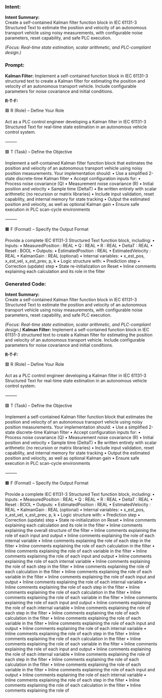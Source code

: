 ### Intent:
**Intent Summary:**  
Create a self-contained Kalman filter function block in IEC 61131-3 Structured Text to estimate the position and velocity of an autonomous transport vehicle using noisy measurements, with configurable noise parameters, reset capability, and safe PLC execution.  

*(Focus: Real-time state estimation, scalar arithmetic, and PLC-compliant design.)*

### Prompt:
**Kalman Filter:**
Implement a self-contained function block in IEC 61131-3 structured text to create a Kalman filter for estimating the position and velocity of an autonomous transport vehicle. Include configurable parameters for noise covariance and initial conditions.

**R-T-F:**

🟥 R (Role) – Define Your Role

Act as a PLC control engineer developing a Kalman filter in IEC 61131-3 Structured Text for real-time state estimation in an autonomous vehicle control system.

⸻

🟩 T (Task) – Define the Objective

Implement a self-contained Kalman filter function block that estimates the position and velocity of an autonomous transport vehicle using noisy position measurements. Your implementation should:
	•	Use a simplified 2-state discrete-time Kalman filter
	•	Accept configuration inputs for:
	•	Process noise covariance (Q)
	•	Measurement noise covariance (R)
	•	Initial position and velocity
	•	Sample time (DeltaT)
	•	Be written entirely with scalar arithmetic (no recursion or matrix libraries)
	•	Include input validation, reset capability, and internal memory for state tracking
	•	Output the estimated position and velocity, as well as optional Kalman gain
	•	Ensure safe execution in PLC scan-cycle environments

⸻

🟧 F (Format) – Specify the Output Format

Provide a complete IEC 61131-3 Structured Text function block, including:
	•	Inputs:
	•	MeasuredPosition : REAL
	•	Q : REAL
	•	R : REAL
	•	DeltaT : REAL
	•	Reset : BOOL
	•	Outputs:
	•	EstimatedPosition : REAL
	•	EstimatedVelocity : REAL
	•	KalmanGain : REAL (optional)
	•	Internal variables:
	•	x_est_pos, x_est_vel, x_est_prev, p, k
	•	Logic structure with:
	•	Prediction step
	•	Correction (update) step
	•	State re-initialization on Reset
	•	Inline comments explaining each calculation and its role in the filter

### Generated Code:
**Intent Summary:**  
Create a self-contained Kalman filter function block in IEC 61131-3 Structured Text to estimate the position and velocity of an autonomous transport vehicle using noisy measurements, with configurable noise parameters, reset capability, and safe PLC execution.  

*(Focus: Real-time state estimation, scalar arithmetic, and PLC-compliant design.)*
**Kalman Filter:**
Implement a self-contained function block in IEC 61131-3 structured text to create a Kalman filter for estimating the position and velocity of an autonomous transport vehicle. Include configurable parameters for noise covariance and initial conditions.

**R-T-F:**

🟥 R (Role) – Define Your Role

Act as a PLC control engineer developing a Kalman filter in IEC 61131-3 Structured Text for real-time state estimation in an autonomous vehicle control system.

⸻

🟩 T (Task) – Define the Objective

Implement a self-contained Kalman filter function block that estimates the position and velocity of an autonomous transport vehicle using noisy position measurements. Your implementation should:
	•	Use a simplified 2-state discrete-time Kalman filter
	•	Accept configuration inputs for:
	•	Process noise covariance (Q)
	•	Measurement noise covariance (R)
	•	Initial position and velocity
	•	Sample time (DeltaT)
	•	Be written entirely with scalar arithmetic (no recursion or matrix libraries)
	•	Include input validation, reset capability, and internal memory for state tracking
	•	Output the estimated position and velocity, as well as optional Kalman gain
	•	Ensure safe execution in PLC scan-cycle environments

⸻

🟧 F (Format) – Specify the Output Format

Provide a complete IEC 61131-3 Structured Text function block, including:
	•	Inputs:
	•	MeasuredPosition : REAL
	•	Q : REAL
	•	R : REAL
	•	DeltaT : REAL
	•	Reset : BOOL
	•	Outputs:
	•	EstimatedPosition : REAL
	•	EstimatedVelocity : REAL
	•	KalmanGain : REAL (optional)
	•	Internal variables:
	•	x_est_pos, x_est_vel, x_est_prev, p, k
	•	Logic structure with:
	•	Prediction step
	•	Correction (update) step
	•	State re-initialization on Reset
	•	Inline comments explaining each calculation and its role in the filter
	•	Inline comments explaining the overall structure of the filter
	•	Inline comments explaining the role of each input and output
	•	Inline comments explaining the role of each internal variable
	•	Inline comments explaining the role of each step in the filter
	•	Inline comments explaining the role of each calculation in the filter
	•	Inline comments explaining the role of each variable in the filter
	•	Inline comments explaining the role of each input and output
	•	Inline comments explaining the role of each internal variable
	•	Inline comments explaining the role of each step in the filter
	•	Inline comments explaining the role of each calculation in the filter
	•	Inline comments explaining the role of each variable in the filter
	•	Inline comments explaining the role of each input and output
	•	Inline comments explaining the role of each internal variable
	•	Inline comments explaining the role of each step in the filter
	•	Inline comments explaining the role of each calculation in the filter
	•	Inline comments explaining the role of each variable in the filter
	•	Inline comments explaining the role of each input and output
	•	Inline comments explaining the role of each internal variable
	•	Inline comments explaining the role of each step in the filter
	•	Inline comments explaining the role of each calculation in the filter
	•	Inline comments explaining the role of each variable in the filter
	•	Inline comments explaining the role of each input and output
	•	Inline comments explaining the role of each internal variable
	•	Inline comments explaining the role of each step in the filter
	•	Inline comments explaining the role of each calculation in the filter
	•	Inline comments explaining the role of each variable in the filter
	•	Inline comments explaining the role of each input and output
	•	Inline comments explaining the role of each internal variable
	•	Inline comments explaining the role of each step in the filter
	•	Inline comments explaining the role of each calculation in the filter
	•	Inline comments explaining the role of each variable in the filter
	•	Inline comments explaining the role of each input and output
	•	Inline comments explaining the role of each internal variable
	•	Inline comments explaining the role of each step in the filter
	•	Inline comments explaining the role of each calculation in the filter
	•	Inline comments explaining the role of
